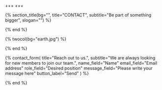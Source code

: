 +++
+++

{% section_title(bg="", title="CONTACT", subtitle="Be part of something bigger", slogan="") %}
<!--display element -->
{% end %}

{% twocol(bg="earth.jpg") %}
<!-- no text -->
{% end %}


{% contact_form(
	title="Reach out to us.",
	subtitle="We are always looking for new members to join our team.",
	name_field="Name"
	email_field="Email address"
	role_field="Desired position"
	message_field="Please write your message here"
	button_label="Send"
) %}
<!--display element -->
{% end %}
